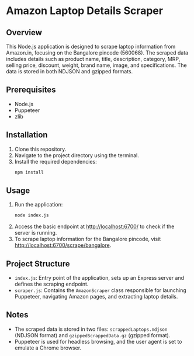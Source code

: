 # Amazon Laptop Details Scraper

## Overview

This Node.js application is designed to scrape laptop information from Amazon.in, focusing on the Bangalore pincode (560068). The scraped data includes details such as product name, title, description, category, MRP, selling price, discount, weight, brand name, image, and specifications. The data is stored in both NDJSON and gzipped formats.

## Prerequisites

- Node.js
- Puppeteer
- zlib

## Installation

1. Clone this repository.
2. Navigate to the project directory using the terminal.
3. Install the required dependencies:
   ```bash
   npm install
   ```

## Usage

1. Run the application:
   ```bash
   node index.js
   ```
2. Access the basic endpoint at [http://localhost:6700/](http://localhost:6700/) to check if the server is running.
3. To scrape laptop information for the Bangalore pincode, visit [http://localhost:6700/scrape/bangalore](http://localhost:6700/scrape/bangalore).

## Project Structure

- `index.js`: Entry point of the application, sets up an Express server and defines the scraping endpoint.
- `scraper.js`: Contains the `AmazonScraper` class responsible for launching Puppeteer, navigating Amazon pages, and extracting laptop details.

## Notes

- The scraped data is stored in two files: `scrappedLaptops.ndjson` (NDJSON format) and `gzippedScrappedData.gz` (gzipped format).
- Puppeteer is used for headless browsing, and the user agent is set to emulate a Chrome browser.
